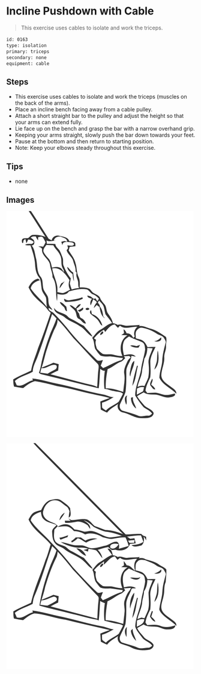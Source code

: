 # Incline Pushdown with Cable
> This exercise uses cables to isolate and work the triceps.

``` 
id: 0163 
type: isolation 
primary: triceps 
secondary: none 
equipment: cable 
``` 

## Steps

 - This exercise uses cables to isolate and work the triceps (muscles on the back of the arms).
 - Place an incline bench facing away from a cable pulley.
 - Attach a short straight bar to the pulley and adjust the height so that your arms can extend fully.
 - Lie face up on the bench and grasp the bar with a narrow overhand grip.
 - Keeping your arms straight, slowly push the bar down towards your feet.
 - Pause at the bottom and then return to starting position.
 - Note: Keep your elbows steady throughout this exercise.

## Tips

 - none

## Images

![](../svg/0163-relaxation.svg)

![](../svg/0163-tension.svg)
